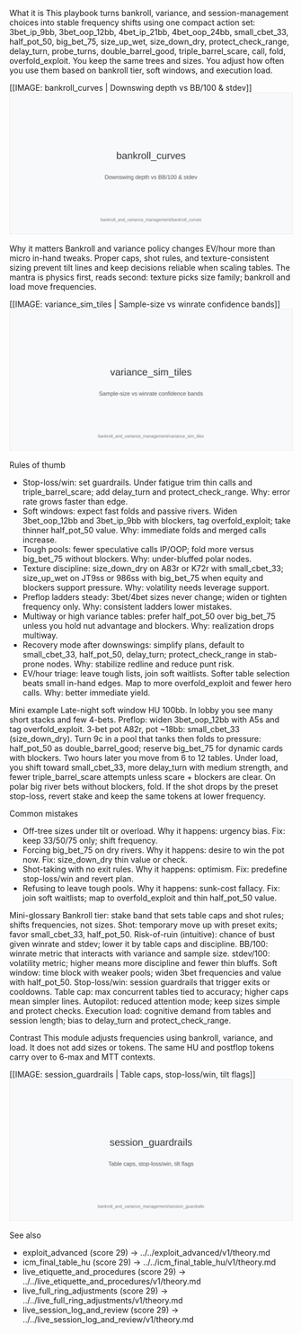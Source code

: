 What it is
This playbook turns bankroll, variance, and session-management choices into stable frequency shifts using one compact action set: 3bet_ip_9bb, 3bet_oop_12bb, 4bet_ip_21bb, 4bet_oop_24bb, small_cbet_33, half_pot_50, big_bet_75, size_up_wet, size_down_dry, protect_check_range, delay_turn, probe_turns, double_barrel_good, triple_barrel_scare, call, fold, overfold_exploit. You keep the same trees and sizes. You adjust how often you use them based on bankroll tier, soft windows, and execution load.

[[IMAGE: bankroll_curves | Downswing depth vs BB/100 & stdev]]
![Downswing depth vs BB/100 & stdev](images/bankroll_curves.svg)

Why it matters
Bankroll and variance policy changes EV/hour more than micro in-hand tweaks. Proper caps, shot rules, and texture-consistent sizing prevent tilt lines and keep decisions reliable when scaling tables. The mantra is physics first, reads second: texture picks size family; bankroll and load move frequencies.

[[IMAGE: variance_sim_tiles | Sample-size vs winrate confidence bands]]
![Sample-size vs winrate confidence bands](images/variance_sim_tiles.svg)

Rules of thumb



* Stop-loss/win: set guardrails. Under fatigue trim thin calls and triple_barrel_scare; add delay_turn and protect_check_range. Why: error rate grows faster than edge.
* Soft windows: expect fast folds and passive rivers. Widen 3bet_oop_12bb and 3bet_ip_9bb with blockers, tag overfold_exploit; take thinner half_pot_50 value. Why: immediate folds and merged calls increase.
* Tough pools: fewer speculative calls IP/OOP; fold more versus big_bet_75 without blockers. Why: under-bluffed polar nodes.
* Texture discipline: size_down_dry on A83r or K72r with small_cbet_33; size_up_wet on JT9ss or 986ss with big_bet_75 when equity and blockers support pressure. Why: volatility needs leverage support.
* Preflop ladders steady: 3bet/4bet sizes never change; widen or tighten frequency only. Why: consistent ladders lower mistakes.
* Multiway or high variance tables: prefer half_pot_50 over big_bet_75 unless you hold nut advantage and blockers. Why: realization drops multiway.
* Recovery mode after downswings: simplify plans, default to small_cbet_33, half_pot_50, delay_turn; protect_check_range in stab-prone nodes. Why: stabilize redline and reduce punt risk.
* EV/hour triage: leave tough lists, join soft waitlists. Softer table selection beats small in-hand edges. Map to more overfold_exploit and fewer hero calls. Why: better immediate yield.

Mini example
Late-night soft window HU 100bb. In lobby you see many short stacks and few 4-bets. Preflop: widen 3bet_oop_12bb with A5s and tag overfold_exploit. 3-bet pot A82r, pot ~18bb: small_cbet_33 (size_down_dry). Turn 9c in a pool that tanks then folds to pressure: half_pot_50 as double_barrel_good; reserve big_bet_75 for dynamic cards with blockers. Two hours later you move from 6 to 12 tables. Under load, you shift toward small_cbet_33, more delay_turn with medium strength, and fewer triple_barrel_scare attempts unless scare + blockers are clear. On polar big river bets without blockers, fold. If the shot drops by the preset stop-loss, revert stake and keep the same tokens at lower frequency.

Common mistakes

* Off-tree sizes under tilt or overload. Why it happens: urgency bias. Fix: keep 33/50/75 only; shift frequency.
* Forcing big_bet_75 on dry rivers. Why it happens: desire to win the pot now. Fix: size_down_dry thin value or check.
* Shot-taking with no exit rules. Why it happens: optimism. Fix: predefine stop-loss/win and revert plan.
* Refusing to leave tough pools. Why it happens: sunk-cost fallacy. Fix: join soft waitlists; map to overfold_exploit and thin half_pot_50 value.

Mini-glossary
Bankroll tier: stake band that sets table caps and shot rules; shifts frequencies, not sizes.
Shot: temporary move up with preset exits; favor small_cbet_33, half_pot_50.
Risk-of-ruin (intuitive): chance of bust given winrate and stdev; lower it by table caps and discipline.
BB/100: winrate metric that interacts with variance and sample size.
stdev/100: volatility metric; higher means more discipline and fewer thin bluffs.
Soft window: time block with weaker pools; widen 3bet frequencies and value with half_pot_50.
Stop-loss/win: session guardrails that trigger exits or cooldowns.
Table cap: max concurrent tables tied to accuracy; higher caps mean simpler lines.
Autopilot: reduced attention mode; keep sizes simple and protect checks.
Execution load: cognitive demand from tables and session length; bias to delay_turn and protect_check_range.

Contrast
This module adjusts frequencies using bankroll, variance, and load. It does not add sizes or tokens. The same HU and postflop tokens carry over to 6-max and MTT contexts.

[[IMAGE: session_guardrails | Table caps, stop-loss/win, tilt flags]]
![Table caps, stop-loss/win, tilt flags](images/session_guardrails.svg)

See also
- exploit_advanced (score 29) -> ../../exploit_advanced/v1/theory.md
- icm_final_table_hu (score 29) -> ../../icm_final_table_hu/v1/theory.md
- live_etiquette_and_procedures (score 29) -> ../../live_etiquette_and_procedures/v1/theory.md
- live_full_ring_adjustments (score 29) -> ../../live_full_ring_adjustments/v1/theory.md
- live_session_log_and_review (score 29) -> ../../live_session_log_and_review/v1/theory.md